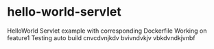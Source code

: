 # hello-world-servlet
HelloWorld Servlet example with corresponding Dockerfile
Working on feature1
Testing auto build
cnvcdvnjkdv
bvivndvkjv
vbkdvndkjvnbf
